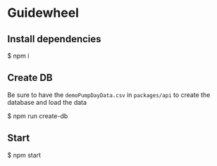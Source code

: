 # Guidewheel

## Install dependencies

$ npm i

## Create DB

Be sure to have the `demoPumpDayData.csv` in `packages/api` to create the database and load the data

$ npm run create-db

## Start

$ npm start
